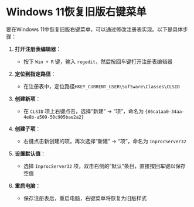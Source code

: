 # Windows 11恢复旧版右键菜单

要在Windows 11中恢复旧版右键菜单，可以通过修改注册表实现。以下是具体步骤：

1. **打开注册表编辑器**：
   - 按下 `Win + R` 键，输入 `regedit`，然后按回车键打开注册表编辑器

2. **定位到指定路径**：
   - 在注册表中，定位路径`HKEY_CURRENT_USER\Software\Classes\CLSID`

3. **创建新项**：
   - 在 `CLSID` 项上右键点击，选择“新建” -> “项”，命名为 `{86ca1aa0-34aa-4e8b-a509-50c905bae2a2}`

4. **创建子项**：
   - 右键点击新创建的项，再次选择“新建” -> “项”，命名为 `InprocServer32`

5. **设置默认值**：
   - 选择 `InprocServer32` 项，双击右侧的“默认”条目，直接按回车键以保存空值

6. **重启电脑**：
   - 保存注册表后，重启电脑，右键菜单将恢复为旧版样式